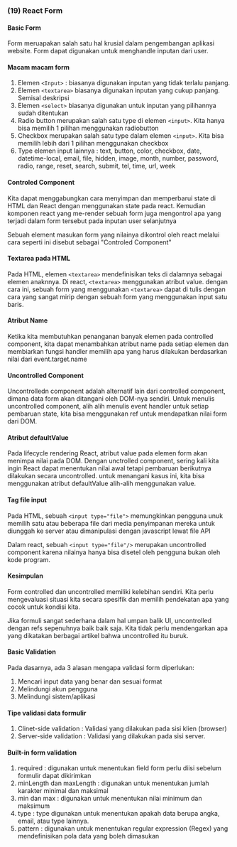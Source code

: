 ### (19) React Form

#### Basic Form

Form meruapakan salah satu hal krusial dalam pengembangan aplikasi website. Form dapat digunakan untuk menghandle inputan dari user.

#### Macam macam form

1. Elemen `<Input>` : biasanya digunakan inputan yang tidak terlalu panjang.
2. Elemen `<textarea>` biasanya digunakan inputan yang cukup panjang. Semisal deskripsi
3. Elemen `<select>` biasanya digunakan untuk inputan yang pilihannya sudah ditentukan
4. Radio button merupakan salah satu type di elemen `<input>`. Kita hanya bisa memilih 1 pilihan menggunakan radiobutton
5. Checkbox merupakan salah satu type dalam elemen `<input>`. Kita bisa memilih lebih dari 1 pilihan menggunakan checkbox
6. Type elemen input lainnya : text, button, color, checkbox, date, datetime-local, email, file, hidden, image, month, number, password, radio, range, reset, search, submit, tel, time, url, week

#### Controled Component

Kita dapat menggabungkan cara menyimpan dan memperbarui state di HTML dan React dengan menggunakan state pada react. Kemudian komponen react yang me-render sebuah form juga mengontrol apa yang terjadi dalam form tersebut pada inputan user selanjutnya

Sebuah element masukan form yang nilainya dikontrol oleh react melalui cara seperti ini disebut sebagai "Controled Component"

#### Textarea pada HTML

Pada HTML, elemen `<textarea>` mendefinisikan teks di dalamnya sebagai elemen anaknnya.
Di react, `<textarea>` menggunakan atribut value. dengan cara ini, sebuah form yang menggunakan `<textarea>` dapat di tulis dengan cara yang sangat mirip dengan sebuah form yang menggunakan input satu baris.

#### Atribut Name

Ketika kita membutuhkan penanganan banyak elemen pada controlled component, kita dapat menambahkan atribut name pada setiap elemen dan membiarkan fungsi handler memilih apa yang harus dilakukan berdasarkan nilai dari event.target.name

#### Uncontrolled Component

Uncontrolledn component adalah alternatif lain dari controlled component, dimana data form akan ditangani oleh DOM-nya sendiri. Untuk menulis uncontrolled component, alih alih menulis event handler untuk setiap pembaruan state, kita bisa menggunakan ref untuk mendapatkan nilai form dari DOM.

#### Atribut defaultValue

Pada lifecycle rendering React, atribut value pada elemen form akan menimpa nilai pada DOM. Dengan unctrolled component, sering kali kita ingin React dapat menentukan nilai awal tetapi pembaruan berikutnya dilakukan secara uncontrolled. untuk menangani kasus ini, kita bisa menggunakan atribut defaultValue alih-alih menggunakan value.

#### Tag file input

Pada HTML, sebuah `<input type="file">` memungkinkan pengguna unuk memilih satu atau beberapa file dari media penyimpanan mereka untuk diunggah ke server atau dimanipulasi dengan javascript lewat file API

Dalam react, sebuah `<input type="file"/>` merupakan uncontrolled component karena nilainya hanya bisa disetel oleh pengguna bukan oleh kode program.

#### Kesimpulan

Form controlled dan uncontrolled memiliki kelebihan sendiri. Kita perlu mengevaluasi situasi kita secara spesifik dan memilih pendekatan apa yang cocok untuk kondisi kita.

Jika formuli sangat sederhana dalam hal umpan balik UI, uncontrolled dengan refs sepenuhnya baik baik saja. Kita tidak perlu mendengarkan apa yang dikatakan berbagai artikel bahwa uncontrolled itu buruk.

#### Basic Validation

Pada dasarnya, ada 3 alasan mengapa validasi form diperlukan:

1. Mencari input data yang benar dan sesuai format
2. Melindungi akun pengguna
3. Melindungi sistem/aplikasi

#### Tipe validasi data formulir

1. Clinet-side validation : Validasi yang dilakukan pada sisi klien (browser)
2. Server-side validation : Validasi yang dilakukan pada sisi server.

#### Built-in form validation

1. required : digunakan untuk menentukan field form perlu diisi sebelum formulir dapat dikirimkan
2. minLength dan maxLength : digunakan untuk menentukan jumlah karakter minimal dan maksimal
3. min dan max : digunakan untuk menentukan nilai minimum dan maksimum
4. type : type digunakan untuk menentukan apakah data berupa angka, email, atau type lainnya.
5. pattern : digunakan untuk menentukan regular expression (Regex) yang mendefinisikan pola data yang boleh dimasukan
